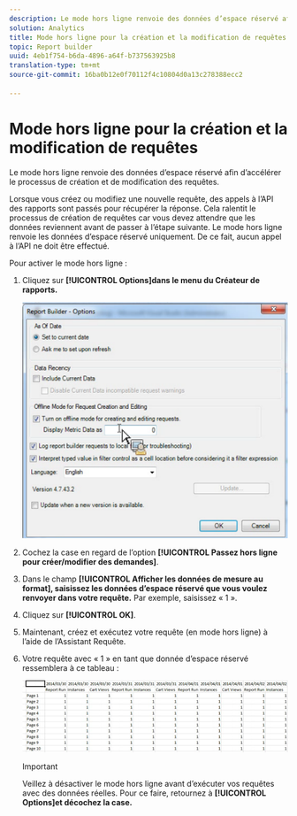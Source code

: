 ```yaml
---
description: Le mode hors ligne renvoie des données d’espace réservé afin d’accélérer le processus de création et de modification des requêtes.
solution: Analytics
title: Mode hors ligne pour la création et la modification de requêtes
topic: Report builder
uuid: 4eb1f754-b6da-4896-a64f-b737563925b8
translation-type: tm+mt
source-git-commit: 16ba0b12e0f70112f4c10804d0a13c278388ecc2

---
```



# Mode hors ligne pour la création et la modification de requêtes

Le mode hors ligne renvoie des données d’espace réservé afin d’accélérer le processus de création et de modification des requêtes.

Lorsque vous créez ou modifiez une nouvelle requête, des appels à l’API des rapports sont passés pour récupérer la réponse. Cela ralentit le processus de création de requêtes car vous devez attendre que les données reviennent avant de passer à l’étape suivante. Le mode hors ligne renvoie les données d’espace réservé uniquement. De ce fait, aucun appel à l’API ne doit être effectué.

Pour activer le mode hors ligne :

1. Cliquez sur **[!UICONTROL Options]dans le menu du Créateur de rapports.**

   ![](assets/offline_mode.png)

1. Cochez la case en regard de l’option **[!UICONTROL Passez hors ligne pour créer/modifier des demandes]**.
1. Dans le champ **[!UICONTROL Afficher les données de mesure au format], saisissez les données d’espace réservé que vous voulez renvoyer dans votre requête.** Par exemple, saisissez « 1 ».
1. Cliquez sur **[!UICONTROL OK]**.
1. Maintenant, créez et exécutez votre requête (en mode hors ligne) à l’aide de l’Assistant Requête.
1. Votre requête avec « 1 » en tant que donnée d’espace réservé ressemblera à ce tableau :

   ![](assets/offline_mode_example.png)

   >[!IMPORTANT]
   >
   >Veillez à désactiver le mode hors ligne avant d’exécuter vos requêtes avec des données réelles. Pour ce faire, retournez à **[!UICONTROL Options]et décochez la case.**

